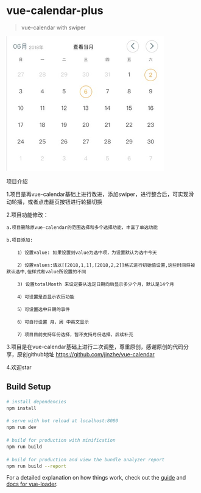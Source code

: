 # vue-calendar-plus

> vue-calendar with swiper

![效果图](https://github.com/gaoqiang1112/vue-calendar-plus/blob/master/src/assets/1527147468876.jpg)

项目介绍

1.项目是再vue-calendar基础上进行改进，添加swiper，进行整合后，可实现滑动轮播，或者点击翻页按钮进行轮播切换

2.项目功能修改：

	a.项目删除原vue-calendar的范围选择和多个选择功能，丰富了单选功能

	b.项目添加: 

	    1）设置value: 如果设置则value为选中项，为设置默认为选中今天

	    2）设置values:请以[[2018,1,1],[2018,2,2]]格式进行初始值设置,这些时间将被默认选中,但样式和value所设置的不同

        3) 设置totalMonth 来设定要从选定日期向后显示多少个月，默认是14个月

        4）可设置是否显示农历功能

        5）可设置选中日期的事件

	    6）可自行设置 月，周 中英文显示

        7）项目目前支持年份选择，暂不支持月份选择，后续补充



3.项目是在vue-calendar基础上进行二次调整，尊重原创，感谢原创的代码分享，原创github地址 https://github.com/jinzhe/vue-calendar

4.欢迎star


## Build Setup

``` bash
# install dependencies
npm install

# serve with hot reload at localhost:8080
npm run dev

# build for production with minification
npm run build

# build for production and view the bundle analyzer report
npm run build --report
```

For a detailed explanation on how things work, check out the [guide](http://vuejs-templates.github.io/webpack/) and [docs for vue-loader](http://vuejs.github.io/vue-loader).
